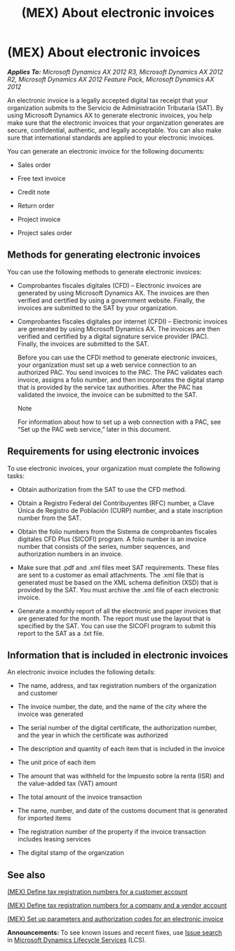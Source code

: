 ﻿---
title: (MEX) About electronic invoices
TOCTitle: (MEX) About electronic invoices
ms:assetid: 1dc47136-a78a-47fe-8c0e-74c7adec81c8
ms:mtpsurl: https://technet.microsoft.com/en-us/library/Hh208460(v=AX.60)
ms:contentKeyID: 36056144
ms.date: 04/18/2014
mtps_version: v=AX.60
f1_keywords:
- About
- (MEX)
- electronic invoices
- CFD
- CFDI
- digital tax receipt
---

# (MEX) About electronic invoices 


_**Applies To:** Microsoft Dynamics AX 2012 R3, Microsoft Dynamics AX 2012 R2, Microsoft Dynamics AX 2012 Feature Pack, Microsoft Dynamics AX 2012_

An electronic invoice is a legally accepted digital tax receipt that your organization submits to the Servicio de Administración Tributaria (SAT). By using Microsoft Dynamics AX to generate electronic invoices, you help make sure that the electronic invoices that your organization generates are secure, confidential, authentic, and legally acceptable. You can also make sure that international standards are applied to your electronic invoices.

You can generate an electronic invoice for the following documents:

  - Sales order

  - Free text invoice

  - Credit note

  - Return order

  - Project invoice

  - Project sales order

## Methods for generating electronic invoices

You can use the following methods to generate electronic invoices:

  - Comprobantes fiscales digitales (CFD) – Electronic invoices are generated by using Microsoft Dynamics AX. The invoices are then verified and certified by using a government website. Finally, the invoices are submitted to the SAT by your organization.

  - Comprobantes fiscales digitales por internet (CFDI) – Electronic invoices are generated by using Microsoft Dynamics AX. The invoices are then verified and certified by a digital signature service provider (PAC). Finally, the invoices are submitted to the SAT.
    
    Before you can use the CFDI method to generate electronic invoices, your organization must set up a web service connection to an authorized PAC. You send invoices to the PAC. The PAC validates each invoice, assigns a folio number, and then incorporates the digital stamp that is provided by the service tax authorities. After the PAC has validated the invoice, the invoice can be submitted to the SAT.
    

    > [!NOTE]
    > <P>For information about how to set up a web connection with a PAC, see “Set up the PAC web service,” later in this document.</P>



## Requirements for using electronic invoices

To use electronic invoices, your organization must complete the following tasks:

  - Obtain authorization from the SAT to use the CFD method.

  - Obtain a Registro Federal del Contribuyentes (RFC) number, a Clave Única de Registro de Población (CURP) number, and a state inscription number from the SAT.

  - Obtain the folio numbers from the Sistema de comprobantes fiscales digitales CFD Plus (SICOFI) program. A folio number is an invoice number that consists of the series, number sequences, and authorization numbers in an invoice.

  - Make sure that .pdf and .xml files meet SAT requirements. These files are sent to a customer as email attachments. The .xml file that is generated must be based on the XML schema definition (XSD) that is provided by the SAT. You must archive the .xml file of each electronic invoice.

  - Generate a monthly report of all the electronic and paper invoices that are generated for the month. The report must use the layout that is specified by the SAT. You can use the SICOFI program to submit this report to the SAT as a .txt file.

## Information that is included in electronic invoices

An electronic invoice includes the following details:

  - The name, address, and tax registration numbers of the organization and customer

  - The invoice number, the date, and the name of the city where the invoice was generated

  - The serial number of the digital certificate, the authorization number, and the year in which the certificate was authorized

  - The description and quantity of each item that is included in the invoice

  - The unit price of each item

  - The amount that was withheld for the Impuesto sobre la renta (ISR) and the value-added tax (VAT) amount

  - The total amount of the invoice transaction

  - The name, number, and date of the customs document that is generated for imported items

  - The registration number of the property if the invoice transaction includes leasing services

  - The digital stamp of the organization

## See also

[(MEX) Define tax registration numbers for a customer account](mex-define-tax-registration-numbers-for-a-customer-account.md)

[(MEX) Define tax registration numbers for a company and a vendor account](mex-define-tax-registration-numbers-for-a-company-and-a-vendor-account.md)

[(MEX) Set up parameters and authorization codes for an electronic invoice](mex-set-up-parameters-and-authorization-codes-for-an-electronic-invoice.md)

  
**Announcements:** To see known issues and recent fixes, use [Issue search](http://go.microsoft.com/fwlink/?linkid=389258) in [Microsoft Dynamics Lifecycle Services](http://go.microsoft.com/fwlink/?linkid=306505) (LCS).

